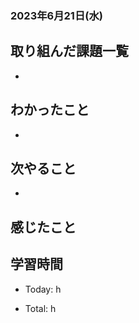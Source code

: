 ### 2023年6月21日(水)

## 取り組んだ課題一覧

-

## わかったこと

-

## 次やること

-

## 感じたこと


## 学習時間

- Today: h

- Total: h



